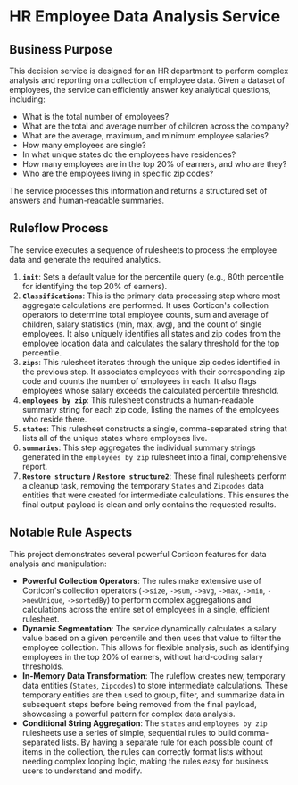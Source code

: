 # HR Employee Data Analysis Service

## Business Purpose
This decision service is designed for an HR department to perform complex analysis and reporting on a collection of employee data. Given a dataset of employees, the service can efficiently answer key analytical questions, including:

* What is the total number of employees?
* What are the total and average number of children across the company?
* What are the average, maximum, and minimum employee salaries?
* How many employees are single?
* In what unique states do the employees have residences?
* How many employees are in the top 20% of earners, and who are they?
* Who are the employees living in specific zip codes?

The service processes this information and returns a structured set of answers and human-readable summaries.

## Ruleflow Process

The service executes a sequence of rulesheets to process the employee data and generate the required analytics.

1.  **`init`**: Sets a default value for the percentile query (e.g., 80th percentile for identifying the top 20% of earners).
2.  **`Classifications`**: This is the primary data processing step where most aggregate calculations are performed. It uses Corticon's collection operators to determine total employee counts, sum and average of children, salary statistics (min, max, avg), and the count of single employees. It also uniquely identifies all states and zip codes from the employee location data and calculates the salary threshold for the top percentile.
3.  **`zips`**: This rulesheet iterates through the unique zip codes identified in the previous step. It associates employees with their corresponding zip code and counts the number of employees in each. It also flags employees whose salary exceeds the calculated percentile threshold.
4.  **`employees by zip`**: This rulesheet constructs a human-readable summary string for each zip code, listing the names of the employees who reside there.
5.  **`states`**: This rulesheet constructs a single, comma-separated string that lists all of the unique states where employees live.
6.  **`summaries`**: This step aggregates the individual summary strings generated in the `employees by zip` rulesheet into a final, comprehensive report.
7.  **`Restore structure` / `Restore structure2`**: These final rulesheets perform a cleanup task, removing the temporary `States` and `Zipcodes` data entities that were created for intermediate calculations. This ensures the final output payload is clean and only contains the requested results.

## Notable Rule Aspects

This project demonstrates several powerful Corticon features for data analysis and manipulation:

* **Powerful Collection Operators**: The rules make extensive use of Corticon's collection operators (`->size`, `->sum`, `->avg`, `->max`, `->min`, `->newUnique`, `->sortedBy`) to perform complex aggregations and calculations across the entire set of employees in a single, efficient rulesheet.
* **Dynamic Segmentation**: The service dynamically calculates a salary value based on a given percentile and then uses that value to filter the employee collection. This allows for flexible analysis, such as identifying employees in the top 20% of earners, without hard-coding salary thresholds.
* **In-Memory Data Transformation**: The ruleflow creates new, temporary data entities (`States`, `Zipcodes`) to store intermediate calculations. These temporary entities are then used to group, filter, and summarize data in subsequent steps before being removed from the final payload, showcasing a powerful pattern for complex data analysis.
* **Conditional String Aggregation**: The `states` and `employees by zip` rulesheets use a series of simple, sequential rules to build comma-separated lists. By having a separate rule for each possible count of items in the collection, the rules can correctly format lists without needing complex looping logic, making the rules easy for business users to understand and modify.